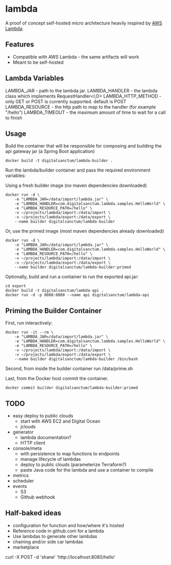 
# lambda

A proof of concept self-hosted micro architecture heavily inspired by [AWS Lambda](https://aws.amazon.com/lambda/).

## Features
- Compatible with AWS Lambda - the same artifacts will work
- Meant to be self-hosted

## Lambda Variables

LAMBDA_JAR - path to the lambda jar.
LAMBDA_HANDLER - the lambda class which implements RequestHandler<I,O>
LAMBDA_HTTP_METHOD - only GET or POST is currently supported. default is POST
LAMBDA_RESOURCE - the http path to map to the handler (for example "/hello")
LAMBDA_TIMEOUT - the maximum amount of time to wait for a call to finish


## Usage

Build the container that will be responsible for composing and building the api gateway jar (a Spring Boot application)

    docker build -t digitalsanctum/lambda-builder .

Run the lambda/builder container and pass the required environment variables:

Using a fresh builder image (no maven dependencies downloaded)

    docker run -d \
        -e "LAMBDA_JAR=/data/import/lambda.jar" \
        -e "LAMBDA_HANDLER=com.digitalsanctum.lambda.samples.HelloWorld" \
        -e "LAMBDA_RESOURCE_PATH=/hello" \
        -v ~/projects/lambda/import:/data/import \
        -v ~/projects/lambda/export:/data/export \
        --name builder digitalsanctum/lambda-builder

Or, use the primed image (most maven dependencies already downloaded)

    docker run -d \
        -e "LAMBDA_JAR=/data/import/lambda.jar" \
        -e "LAMBDA_HANDLER=com.digitalsanctum.lambda.samples.HelloWorld" \
        -e "LAMBDA_RESOURCE_PATH=/hello" \
        -v ~/projects/lambda/import:/data/import \
        -v ~/projects/lambda/export:/data/export \
        --name builder digitalsanctum/lambda-builder:primed


Optionally, build and run a container to run the exported api.jar:

    cd export
    docker build -t digitalsanctum/lambda-api .
    docker run -d -p 8080:8080 --name api digitalsanctum/lambda-api


## Priming the Builder Container

First, run interactively:

    docker run -it --rm \
        -e "LAMBDA_JAR=/data/import/lambda.jar" \
        -e "LAMBDA_HANDLER=com.digitalsanctum.lambda.samples.HelloWorld" \
        -e "LAMBDA_RESOURCE_PATH=/hello" \
        -v ~/projects/lambda/import:/data/import \
        -v ~/projects/lambda/export:/data/export \
        --name builder digitalsanctum/lambda-builder /bin/bash

Second, from inside the builder container run /data/prime.sh

Last, from the Docker host commit the container.

    docker commit builder digitalsanctum/lambda-builder:primed



## TODO
- easy deploy to public clouds
    - start with AWS EC2 and Digital Ocean
    - jclouds
- generator
    - lambda documentation?
    - HTTP client
- console/meta
    - with persistence to map functions to endpoints
    - manage lifecycle of lambdas
    - deploy to public clouds (parameterize Terraform?)
    - paste Java code for the lambda and use a container to compile
- metrics
- scheduler
- events
    - S3
    - Github webhook

## Half-baked ideas
- configuration for function and how/where it's hosted
- Reference code in github.com for a lambda
- Use lambdas to generate other lambdas
- chaining and/or side car lambdas
- marketplace


curl -X POST -d 'shane' 'http://localhost:8080/hello'

